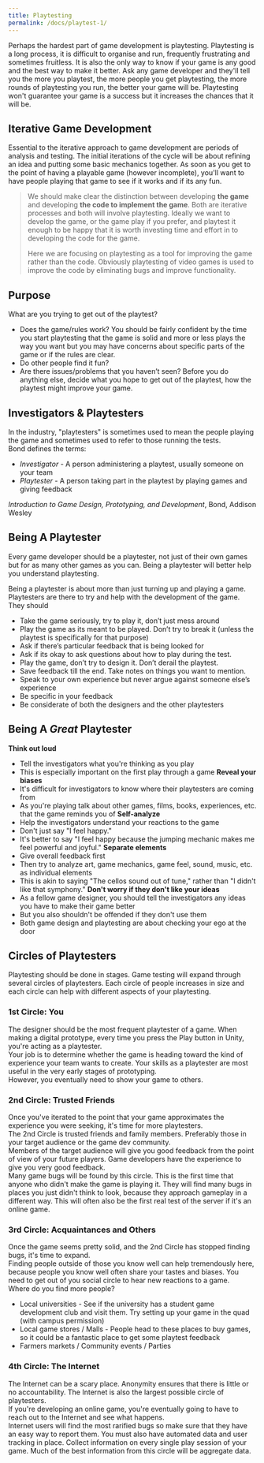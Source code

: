 ```yaml
---
title: Playtesting
permalink: /docs/playtest-1/
---
```


Perhaps the hardest part of game development is playtesting. Playtesting is a long process, it is difficult to organise and run, frequently frustrating and sometimes fruitless. It is also the only way to know if your game is any good and the best way to make it better. Ask any game developer and they'll tell you the more you playtest, the more people you get playtesting, the more rounds of playtesting you run, the better your game will be. Playtesting won't guarantee your game is a success but it increases the chances that it will be.  

## Iterative Game Development

Essential to the iterative approach to game development are periods of analysis and testing. The initial iterations of the cycle will be about refining an idea and putting some basic mechanics together. As soon as you get to the point of having a playable game (however incomplete), you'll want to have people playing that game to see if it works and if its any fun.

>We should make clear the distinction between developing **the game** and developing **the code to implement the game**. Both are iterative processes and both will involve playtesting. Ideally we want to develop the game, or the game play if you prefer, and playtest it enough to be happy that it is worth investing time and effort in to developing the code for the game. 
>
>Here we are focusing on playtesting as a tool for improving the game rather than the code. Obviously playtesting of video games is used to improve the code by eliminating bugs and improve functionality.

## Purpose

What are you trying to get out of the playtest?  

* Does the game/rules work?
You should be fairly confident by the time you start playtesting that the game is solid and more or less plays the way you want but you may have concerns about specific parts of the game or if the rules are clear.
* Do other people find it fun?
* Are there issues/problems that you haven’t seen?
Before you do anything else, decide what you hope to get out of the playtest, how the playtest might improve your game.

## Investigators & Playtesters

In the industry, "playtesters" is sometimes used to mean the people playing the game and sometimes used to refer to those running the tests.  
Bond defines the terms:
* *Investigator* - A person administering a playtest, usually someone on your team
* *Playtester* - A person taking part in the playtest by playing games and giving feedback

*Introduction to Game Design, Prototyping, and Development*, Bond, Addison Wesley

## Being A Playtester

Every game developer should be a playtester, not just of their own games but for as many other games as you can. Being a playtester will better help you understand playtesting.  

Being a playtester is about more than just turning up and playing a game. Playtesters are there to try and help with the development of the game. 
They should 
* Take the game seriously, try to play it, don’t just mess around
* Play the game as its meant to be played. Don’t try to break it (unless the playtest is specifically for that purpose)
* Ask if there’s particular feedback that is being looked for
* Ask if its okay to ask questions about how to play during the test. 
* Play the game, don’t try to design it. Don’t derail the playtest. 
* Save feedback till the end. Take notes on things you want to mention. 
* Speak to your own experience but never argue against someone else’s experience
* Be specific in your feedback
* Be considerate of both the designers and the other playtesters

## Being A *Great* Playtester

**Think out loud**
* Tell the investigators what you're thinking as you play
* This is especially important on the first play through a game
**Reveal your biases**
* It's difficult for investigators to know where their playtesters are coming from
* As you're playing talk about other games, films, books, experiences, etc. that the game reminds you of
**Self-analyze**
* Help the investigators understand your reactions to the game
* Don't just say "I feel happy."
* It's better to say "I feel happy because the jumping mechanic makes me feel powerful and joyful."
**Separate elements**
* Give overall feedback first
* Then try to analyze art, game mechanics, game feel, sound, music, etc. as individual elements
* This is akin to saying "The cellos sound out of tune," rather than "I didn't like that symphony."
**Don't worry if they don't like your ideas**
* As a fellow game designer, you should tell the investigators any ideas you have to make their game better
* But you also shouldn't be offended if they don't use them
* Both game design and playtesting are about checking your ego at the door

## Circles of Playtesters

Playtesting should be done in stages. Game testing will expand through several circles of playtesters. Each circle of people increases in size and each circle can help with different aspects of your playtesting.

### 1st Circle: You
The designer should be the most frequent playtester of a game. When making a digital prototype, every time you press the Play button in Unity, you're acting as a playtester.  
Your job is to determine whether the game is heading toward the kind of experience your team wants to create. Your skills as a playtester are most useful in the very early stages of prototyping.  
However, you eventually need to show your game to others.  

### 2nd Circle: Trusted Friends

Once you've iterated to the point that your game approximates the experience you were seeking, it's time for more playtesters.  
The 2nd Circle is trusted friends and family members. Preferably those in your target audience or the game dev community.  
Members of the target audience will give you good feedback from the point of view of your future players. Game developers have the experience to give you very good feedback.  
Many game bugs will be found by this circle. This is the first time that anyone who didn't make the game is playing it. They will find many bugs in places you just didn't think to look, because they approach gameplay in a different way. This will often also be the first real test of the server if it's an online game.

### 3rd Circle: Acquaintances and Others
Once the game seems pretty solid, and the 2nd Circle has stopped finding bugs, it's time to expand.  
Finding people outside of those you know well can help tremendously here, because people you know well often share your tastes and biases. You need to get out of you social circle to hear new reactions to a game.  
Where do you find more people?  
* Local universities - See if the university has a student game development club and visit them. Try setting up your game in the quad (with campus permission)
* Local game stores / Malls - People head to these places to buy games, so it could be a fantastic place to get some playtest feedback
* Farmers markets / Community events / Parties

### 4th Circle: The Internet
The Internet can be a scary place. Anonymity ensures that there is little or no accountability. The Internet is also the largest possible circle of playtesters.  
If you're developing an online game, you're eventually going to have to reach out to the Internet and see what happens.  
Internet users will find the most rarified bugs so make sure that they have an easy way to report them. You must also have automated data and user tracking in place. Collect information on every single play session of your game. Much of the best information from this circle will be aggregate data.  







